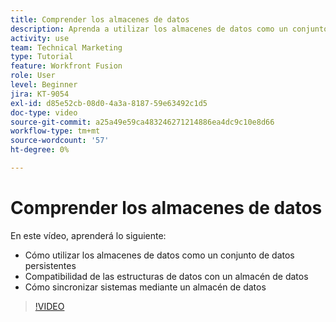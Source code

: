 ```yaml
---
title: Comprender los almacenes de datos
description: Aprenda a utilizar los almacenes de datos como un conjunto de datos persistentes y cómo las estructuras de datos admiten un almacén de datos en [!DNL Adobe Workfront Fusion].
activity: use
team: Technical Marketing
type: Tutorial
feature: Workfront Fusion
role: User
level: Beginner
jira: KT-9054
exl-id: d85e52cb-08d0-4a3a-8187-59e63492c1d5
doc-type: video
source-git-commit: a25a49e59ca483246271214886ea4dc9c10e8d66
workflow-type: tm+mt
source-wordcount: '57'
ht-degree: 0%

---
```


# Comprender los almacenes de datos

En este vídeo, aprenderá lo siguiente:

* Cómo utilizar los almacenes de datos como un conjunto de datos persistentes
* Compatibilidad de las estructuras de datos con un almacén de datos
* Cómo sincronizar sistemas mediante un almacén de datos

>[!VIDEO](https://video.tv.adobe.com/v/335295/?quality=12&learn=on)
